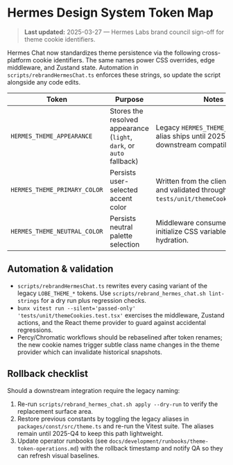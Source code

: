 # Hermes Design System Token Map

> **Last updated:** 2025-03-27 — Hermes Labs brand council sign-off for
> theme cookie identifiers.

Hermes Chat now standardizes theme persistence via the following cross-platform
cookie identifiers. The same names power CSS overrides, edge middleware, and
Zustand state. Automation in `scripts/rebrandHermesChat.ts` enforces these
strings, so update the script alongside any code edits.

| Token                        | Purpose                                                              | Notes                                                                                            |
| ---------------------------- | -------------------------------------------------------------------- | ------------------------------------------------------------------------------------------------ |
| `HERMES_THEME_APPEARANCE`    | Stores the resolved appearance (`light`, `dark`, or `auto` fallback) | Legacy `HERMES_THEME_APPEARANCE` alias ships until 2025-Q4 for downstream compatibility.         |
| `HERMES_THEME_PRIMARY_COLOR` | Persists user-selected accent color                                  | Written from the client via `AppTheme` and validated through `tests/unit/themeCookies.test.tsx`. |
| `HERMES_THEME_NEUTRAL_COLOR` | Persists neutral palette selection                                   | Middleware consumes this value to initialize CSS variables before hydration.                     |

## Automation & validation

- `scripts/rebrandHermesChat.ts` rewrites every casing variant of the legacy
  `LOBE_THEME_*` tokens. Use `scripts/rebrand_hermes_chat.sh lint-strings` for a
  dry run plus regression checks.
- `bunx vitest run --silent='passed-only' 'tests/unit/themeCookies.test.tsx'`
  exercises the middleware, Zustand actions, and the React theme provider to
  guard against accidental regressions.
- Percy/Chromatic workflows should be rebaselined after token renames; the new
  cookie names trigger subtle class name changes in the theme provider which can
  invalidate historical snapshots.

## Rollback checklist

Should a downstream integration require the legacy naming:

1. Re-run `scripts/rebrand_hermes_chat.sh apply --dry-run` to verify the
   replacement surface area.
2. Restore previous constants by toggling the legacy aliases in
   `packages/const/src/theme.ts` and re-run the Vitest suite. The aliases remain
   until 2025-Q4 to keep this path lightweight.
3. Update operator runbooks (see `docs/development/runbooks/theme-token-operations.md`)
   with the rollback timestamp and notify QA so they can refresh visual baselines.
